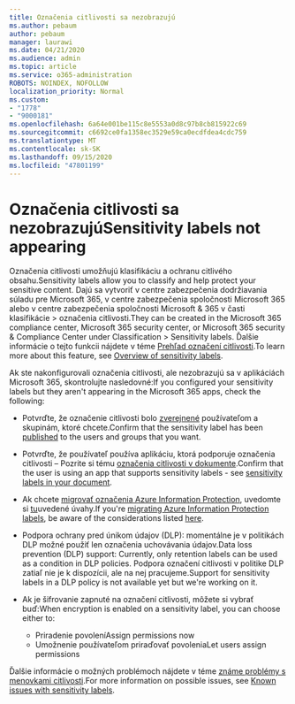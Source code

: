 ```yaml
---
title: Označenia citlivosti sa nezobrazujú
ms.author: pebaum
author: pebaum
manager: laurawi
ms.date: 04/21/2020
ms.audience: admin
ms.topic: article
ms.service: o365-administration
ROBOTS: NOINDEX, NOFOLLOW
localization_priority: Normal
ms.custom:
- "1778"
- "9000181"
ms.openlocfilehash: 6a64e001be115c8e5553a0d8c97b8cb815922c69
ms.sourcegitcommit: c6692ce0fa1358ec3529e59ca0ecdfdea4cdc759
ms.translationtype: MT
ms.contentlocale: sk-SK
ms.lasthandoff: 09/15/2020
ms.locfileid: "47801199"
---
```

# <a name="sensitivity-labels-not-appearing"></a><span data-ttu-id="b74fc-102">Označenia citlivosti sa nezobrazujú</span><span class="sxs-lookup"><span data-stu-id="b74fc-102">Sensitivity labels not appearing</span></span>

<span data-ttu-id="b74fc-103">Označenia citlivosti umožňujú klasifikáciu a ochranu citlivého obsahu.</span><span class="sxs-lookup"><span data-stu-id="b74fc-103">Sensitivity labels allow you to classify and help protect your sensitive content.</span></span> <span data-ttu-id="b74fc-104">Dajú sa vytvoriť v centre zabezpečenia dodržiavania súladu pre Microsoft 365, v centre zabezpečenia spoločnosti Microsoft 365 alebo v centre zabezpečenia spoločnosti Microsoft & 365 v časti klasifikácie > označenia citlivosti.</span><span class="sxs-lookup"><span data-stu-id="b74fc-104">They can be created in the Microsoft 365 compliance center, Microsoft 365 security center, or Microsoft 365 security & Compliance Center under Classification > Sensitivity labels.</span></span> <span data-ttu-id="b74fc-105">Ďalšie informácie o tejto funkcii nájdete v téme [Prehľad označení citlivosti](https://docs.microsoft.com/microsoft-365/compliance/sensitivity-labels).</span><span class="sxs-lookup"><span data-stu-id="b74fc-105">To learn more about this feature, see [Overview of sensitivity labels](https://docs.microsoft.com/microsoft-365/compliance/sensitivity-labels).</span></span>

<span data-ttu-id="b74fc-106">Ak ste nakonfigurovali označenia citlivosti, ale nezobrazujú sa v aplikáciách Microsoft 365, skontrolujte nasledovné:</span><span class="sxs-lookup"><span data-stu-id="b74fc-106">If you configured your sensitivity labels but they aren't appearing in the Microsoft 365 apps, check the following:</span></span>

- <span data-ttu-id="b74fc-107">Potvrďte, že označenie citlivosti bolo [zverejnené](https://docs.microsoft.com/microsoft-365/compliance/sensitivity-labels#what-label-policies-can-do) používateľom a skupinám, ktoré chcete.</span><span class="sxs-lookup"><span data-stu-id="b74fc-107">Confirm that the sensitivity label has been [published](https://docs.microsoft.com/microsoft-365/compliance/sensitivity-labels#what-label-policies-can-do) to the users and groups that you want.</span></span>

- <span data-ttu-id="b74fc-108">Potvrďte, že používateľ používa aplikáciu, ktorá podporuje označenia citlivosti – Pozrite si tému [označenia citlivosti v dokumente](https://support.office.com/article/apply-sensitivity-labels-to-your-documents-and-email-within-office-2f96e7cd-d5a4-403b-8bd7-4cc636bae0f9?#bkmk_whereavailable).</span><span class="sxs-lookup"><span data-stu-id="b74fc-108">Confirm that the user is using an app that supports sensitivity labels - see [sensitivity labels in your document](https://support.office.com/article/apply-sensitivity-labels-to-your-documents-and-email-within-office-2f96e7cd-d5a4-403b-8bd7-4cc636bae0f9?#bkmk_whereavailable).</span></span>

- <span data-ttu-id="b74fc-109">Ak chcete [migrovať označenia Azure Information Protection](https://docs.microsoft.com/azure/information-protection/configure-policy-migrate-labels), uvedomte si [tu](https://docs.microsoft.com/azure/information-protection/configure-policy-migrate-labels#considerations-for-unified-labels)uvedené úvahy.</span><span class="sxs-lookup"><span data-stu-id="b74fc-109">If you're [migrating Azure Information Protection labels](https://docs.microsoft.com/azure/information-protection/configure-policy-migrate-labels), be aware of the considerations listed [here](https://docs.microsoft.com/azure/information-protection/configure-policy-migrate-labels#considerations-for-unified-labels).</span></span>

- <span data-ttu-id="b74fc-110">Podpora ochrany pred únikom údajov (DLP): momentálne je v politikách DLP možné použiť len označenia uchovávania údajov.</span><span class="sxs-lookup"><span data-stu-id="b74fc-110">Data loss prevention (DLP) support: Currently, only retention labels can be used as a condition in DLP policies.</span></span>  <span data-ttu-id="b74fc-111">Podpora označení citlivosti v politike DLP zatiaľ nie je k dispozícii, ale na nej pracujeme.</span><span class="sxs-lookup"><span data-stu-id="b74fc-111">Support for sensitivity labels in a DLP policy is not available yet but we're working on it.</span></span>

- <span data-ttu-id="b74fc-112">Ak je šifrovanie zapnuté na označení citlivosti, môžete si vybrať buď:</span><span class="sxs-lookup"><span data-stu-id="b74fc-112">When encryption is enabled on a sensitivity label, you can choose either to:</span></span>
    - <span data-ttu-id="b74fc-113">Priradenie povolení</span><span class="sxs-lookup"><span data-stu-id="b74fc-113">Assign permissions now</span></span>
    - <span data-ttu-id="b74fc-114">Umožnenie používateľom priraďovať povolenia</span><span class="sxs-lookup"><span data-stu-id="b74fc-114">Let users assign permissions</span></span>


<span data-ttu-id="b74fc-115">Ďalšie informácie o možných problémoch nájdete v téme [známe problémy s menovkami citlivosti](https://support.office.com/article/known-issues-with-sensitivity-labels-in-office-b169d687-2bbd-4e21-a440-7da1b2743edc).</span><span class="sxs-lookup"><span data-stu-id="b74fc-115">For more information on possible issues, see [Known issues with sensitivity labels](https://support.office.com/article/known-issues-with-sensitivity-labels-in-office-b169d687-2bbd-4e21-a440-7da1b2743edc).</span></span>